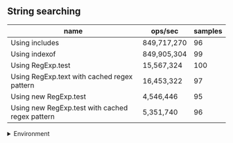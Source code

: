 ## String searching

|name|ops/sec|samples|
|-|-|-|
|Using includes|849,717,270|96|
|Using indexof|849,905,304|99|
|Using RegExp.test|15,567,324|100|
|Using RegExp.text with cached regex pattern|16,453,322|97|
|Using new RegExp.test|4,546,446|95|
|Using new RegExp.test with cached regex pattern|5,351,740|96|


<details>
<summary>Environment</summary>

* __Machine:__ linux x64 | 4 vCPUs | 7.6GB Mem
* __Run:__ Wed Nov 08 2023 10:58:52 GMT+0000 (Coordinated Universal Time)
</details>

<!--
{"environment":{"platform":"linux","arch":"x64","cpus":4,"totalMemory":7.6085662841796875},"benchmarks":[{"name":"Using includes","opsSec":849717269.9405522,"samples":7},{"name":"Using indexof","opsSec":849905303.6858305,"samples":6},{"name":"Using RegExp.test","opsSec":15567324.208932213,"samples":7},{"name":"Using RegExp.text with cached regex pattern","opsSec":16453321.507366044,"samples":7},{"name":"Using new RegExp.test","opsSec":4546445.51365073,"samples":7},{"name":"Using new RegExp.test with cached regex pattern","opsSec":5351739.687227602,"samples":9}]}-->
